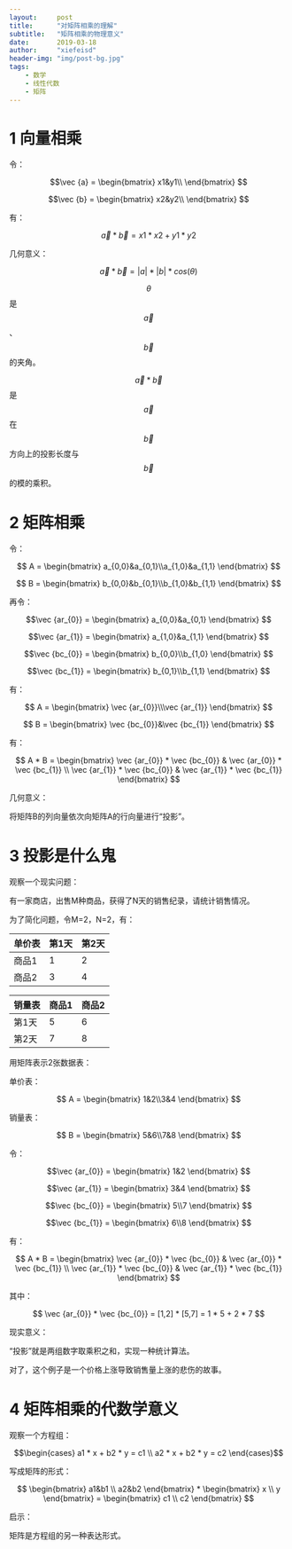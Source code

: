 ```yaml
---
layout:     post
title:      "对矩阵相乘的理解"
subtitle:   "矩阵相乘的物理意义"
date:       2019-03-18
author:     "xiefeisd"
header-img: "img/post-bg.jpg"
tags:
    - 数学
    - 线性代数
    - 矩阵
---
```


# 1 向量相乘

令：

$$\vec {a} = \begin{bmatrix} x1&y1\\ \end{bmatrix} $$

$$\vec {b} = \begin{bmatrix} x2&y2\\ \end{bmatrix} $$

有：

$$\vec {a} * \vec {b} = x1 * x2 + y1 * y2 $$

几何意义：

$$\vec {a} * \vec {b} = |a|*|b|*cos(\theta)$$

$$\theta$$是$$\vec {a}$$、$$\vec {b}$$的夹角。

$$\vec {a} * \vec {b}$$是$$\vec {a}$$在$$\vec {b}$$方向上的投影长度与$$\vec {b}$$的模的乘积。

# 2 矩阵相乘

令：

$$ A = \begin{bmatrix} a_{0,0}&a_{0,1}\\a_{1,0}&a_{1,1} \end{bmatrix} $$

$$ B = \begin{bmatrix} b_{0,0}&b_{0,1}\\b_{1,0}&b_{1,1} \end{bmatrix} $$


再令：

$$\vec {ar_{0}} = \begin{bmatrix} a_{0,0}&a_{0,1} \end{bmatrix} $$

$$\vec {ar_{1}} = \begin{bmatrix} a_{1,0}&a_{1,1} \end{bmatrix} $$

$$\vec {bc_{0}} = \begin{bmatrix} b_{0,0}\\b_{1,0} \end{bmatrix} $$

$$\vec {bc_{1}} = \begin{bmatrix} b_{0,1}\\b_{1,1} \end{bmatrix} $$

有：

$$ A = \begin{bmatrix} \vec {ar_{0}}\\\vec {ar_{1}} \end{bmatrix} $$

$$ B = \begin{bmatrix} \vec {bc_{0}}&\vec {bc_{1}} \end{bmatrix} $$

有：

$$ A * B = \begin{bmatrix} \vec {ar_{0}} * \vec {bc_{0}} & \vec {ar_{0}} * \vec {bc_{1}} \\ 
           \vec {ar_{1}} * \vec {bc_{0}} & \vec {ar_{1}} * \vec {bc_{1}} \end{bmatrix} $$

几何意义：

将矩阵B的列向量依次向矩阵A的行向量进行“投影”。

# 3 投影是什么鬼

观察一个现实问题：

有一家商店，出售M种商品，获得了N天的销售纪录，请统计销售情况。

为了简化问题，令M=2，N=2，有：

单价表 | 第1天 | 第2天
----|----|----
商品1 | 1 | 2
商品2 | 3 | 4

销量表 | 商品1 | 商品2
----|----|----
第1天 | 5 | 6
第2天 | 7 | 8

用矩阵表示2张数据表：

单价表：

$$ A = \begin{bmatrix} 1&2\\3&4 \end{bmatrix} $$

销量表：

$$ B = \begin{bmatrix} 5&6\\7&8 \end{bmatrix} $$

令：

$$\vec {ar_{0}} = \begin{bmatrix} 1&2 \end{bmatrix} $$

$$\vec {ar_{1}} = \begin{bmatrix} 3&4 \end{bmatrix} $$

$$\vec {bc_{0}} = \begin{bmatrix} 5\\7 \end{bmatrix} $$

$$\vec {bc_{1}} = \begin{bmatrix} 6\\8 \end{bmatrix} $$

有：

$$ A * B = \begin{bmatrix} \vec {ar_{0}} * \vec {bc_{0}} & \vec {ar_{0}} * \vec {bc_{1}} \\ 
           \vec {ar_{1}} * \vec {bc_{0}} & \vec {ar_{1}} * \vec {bc_{1}} \end{bmatrix} $$

其中：

$$ \vec {ar_{0}} * \vec {bc_{0}} = [1,2] * [5,7] = 1 * 5 + 2 * 7 $$

现实意义：

“投影”就是两组数字取乘积之和，实现一种统计算法。

对了，这个例子是一个价格上涨导致销售量上涨的悲伤的故事。

# 4 矩阵相乘的代数学意义

观察一个方程组：

$$\begin{cases} a1 * x + b2 * y = c1 \\ a2 * x + b2 * y = c2 \end{cases}$$

写成矩阵的形式：

$$ \begin{bmatrix} a1&b1 \\ a2&b2 \end{bmatrix} * \begin{bmatrix} x \\ y \end{bmatrix} = \begin{bmatrix} c1 \\ c2 \end{bmatrix} $$

启示：

矩阵是方程组的另一种表达形式。

